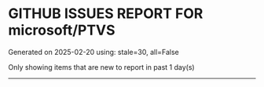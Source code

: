 
# GITHUB ISSUES REPORT FOR microsoft/PTVS


Generated on 2025-02-20 using: stale=30, all=False


Only showing items that are new to report in past 1 day(s)


---




















